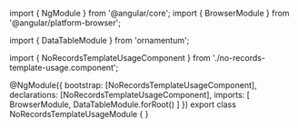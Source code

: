 import { NgModule } from '@angular/core';
import { BrowserModule } from '@angular/platform-browser';
  
import { DataTableModule } from 'ornamentum';
  
import { NoRecordsTemplateUsageComponent } from './no-records-template-usage.component';

@NgModule({
 bootstrap: [NoRecordsTemplateUsageComponent],
 declarations: [NoRecordsTemplateUsageComponent],
 imports: [
    BrowserModule, 
    DataTableModule.forRoot()
  ]
})
export class NoRecordsTemplateUsageModule {
}
